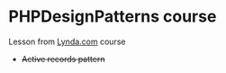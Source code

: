 # PHPDesignPatterns course
Lesson from [Lynda.com](http://www.lynda.com/PHP-tutorials/Design-Patterns-PHP/186870-2.html) course

- ~~Active records pattern~~
